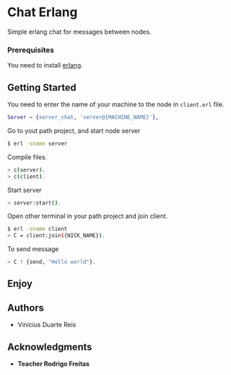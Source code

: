 Chat Erlang
==========

Simple erlang chat for messages between nodes.

### Prerequisites

You need to install [erlang](http://www.erlang.org).

## Getting Started

You need to enter the name of your machine to the node in `client.erl` file.

```erlang
Server = {server_chat, 'server@{MACHINE_NAME}'},
```

Go to yout path project, and start node server

```bash
$ erl -sname server
```

Compile files.

```bash
> c(server).
> c(client).
```

Start server
```bash
> server:start().
```

Open other terminal in your path project and join client.

```bash
$ erl -sname client
> C = client:join({NICK_NAME}).
```

To send message

```bash
> C ! {send, "Hello world"}.
```

## Enjoy


## Authors

* Vinícius Duarte Reis

## Acknowledgments

* **Teacher Rodrigo Freitas**
